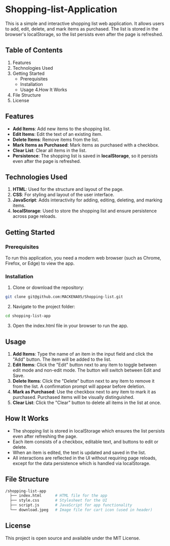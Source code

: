 # Shopping-list-Application
This is a simple and interactive shopping list web application. It allows users to add, edit, delete, and mark items as purchased. The list is stored in the browser's localStorage, so the list persists even after the page is refreshed.

## Table of Contents
1. Features
2. Technologies Used
3. Getting Started
    - Prerequisites
    - Installation
    - Usage
4.How It Works
5. File Structure
6. License

## Features
- **Add Items**: Add new items to the shopping list.
- **Edit Items**: Edit the text of an existing item.
- **Delete Items**: Remove items from the list.
- **Mark Items as Purchased**: Mark items as purchased with a checkbox.
- **Clear List**: Clear all items in the list.
- **Persistence**: The shopping list is saved in **localStorage**, so it persists even after the page is refreshed.

## Technologies Used
1. **HTML**: Used for the structure and layout of the page.
2. **CSS**: For styling and layout of the user interface.
3. **JavaScript**: Adds interactivity for adding, editing, deleting, and marking items.
4. **localStorage**: Used to store the shopping list and ensure persistence across page reloads.

## Getting Started
### Prerequisites
To run this application, you need a modern web browser (such as Chrome, Firefox, or Edge) to view the app.

### Installation
1. Clone or download the repository:
```bash
git clone git@github.com:MACKENA05/Shopping-list.git
```
2. Navigate to the project folder:
```bash
cd shopping-list-app
```
3. Open the index.html file in your browser to run the app.

## Usage
1. **Add Items**: Type the name of an item in the input field and click the "Add" button. The item will be added to the list.
2. **Edit Items**: Click the "Edit" button next to any item to toggle between edit mode and non-edit mode. The button will switch between Edit and Save.
3. **Delete Items**: Click the "Delete" button next to any item to remove it from the list. A confirmation prompt will appear before deletion.
4. **Mark as Purchased**: Use the checkbox next to any item to mark it as purchased. Purchased items will be visually distinguished.
5. **Clear List**: Click the "Clear" button to delete all items in the list at once.

## How It Works
- The shopping list is stored in localStorage which ensures the list persists even after refreshing the page.
- Each item consists of a checkbox, editable text, and buttons to edit or delete.
- When an item is edited, the text is updated and saved in the list.
- All interactions are reflected in the UI without requiring page reloads, except for the data persistence which is handled via localStorage.

## File Structure
```bash
/shopping-list-app
  ├── index.html      # HTML file for the app
  ├── style.css       # Stylesheet for the UI
  ├── script.js       # JavaScript for app functionality
  └── download.jpeg   # Image file for cart icon (used in header)
```

## License
This project is open source and available under the MIT License.